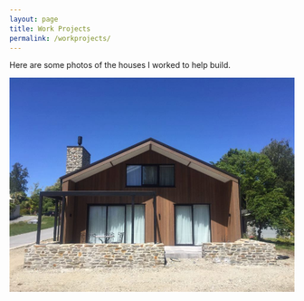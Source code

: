 ```yaml
---
layout: page
title: Work Projects
permalink: /workprojects/
---
```


Here are some photos of the houses I worked to help build.

![my_image](files/workhouse.jpg)
